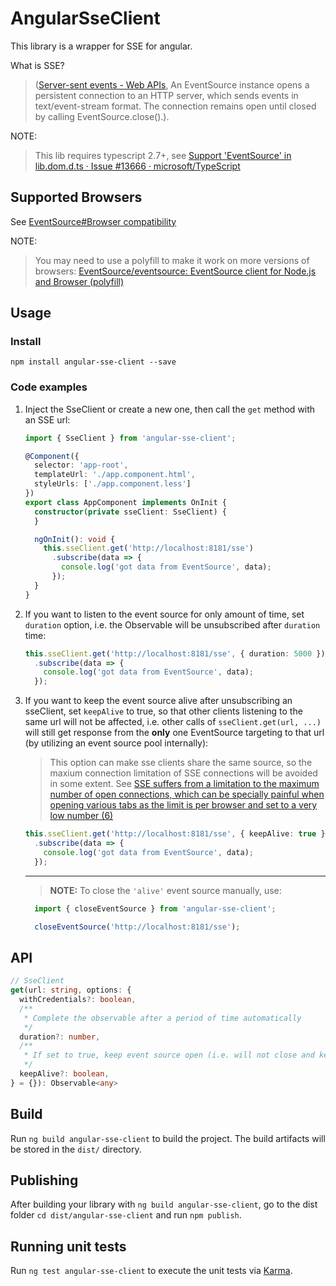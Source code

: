 # AngularSseClient

This library is a wrapper for SSE for angular.


What is SSE?

> ([Server-sent events - Web APIs](https://developer.mozilla.org/en-US/docs/Web/API/Server-sent_events), An EventSource instance opens a persistent connection to an HTTP server, which sends events in text/event-stream format. The connection remains open until closed by calling EventSource.close().).

NOTE: 
> This lib requires typescript 2.7+, see [Support 'EventSource' in lib.dom.d.ts · Issue #13666 · microsoft/TypeScript](https://github.com/Microsoft/TypeScript/issues/13666 )


## Supported Browsers

See [EventSource#Browser compatibility](https://developer.mozilla.org/en-US/docs/Web/API/EventSource#Browser_compatibility )

NOTE: 

> You may need to use a polyfill to make it work on more versions of browsers: 
[EventSource/eventsource: EventSource client for Node.js and Browser (polyfill)](https://github.com/EventSource/eventsource )


## Usage

### Install

    npm install angular-sse-client --save

### Code examples

1. Inject the SseClient or create a new one, then call the `get` method with an SSE url:

    ```ts
    import { SseClient } from 'angular-sse-client';

    @Component({
      selector: 'app-root',
      templateUrl: './app.component.html',
      styleUrls: ['./app.component.less']
    })
    export class AppComponent implements OnInit {
      constructor(private sseClient: SseClient) {
      }

      ngOnInit(): void {
        this.sseClient.get('http://localhost:8181/sse')
          .subscribe(data => {
            console.log('got data from EventSource', data);
          });
      }
    }
    ```

1. If you want to listen to the event source for only amount of time, set `duration` option, i.e. the Observable will be unsubscribed after `duration` time:

    ```ts
    this.sseClient.get('http://localhost:8181/sse', { duration: 5000 })
      .subscribe(data => {
        console.log('got data from EventSource', data);
      });
    ```

2. If you want to keep the event source alive after unsubscribing an sseClient, set `keepAlive` to true, so that other clients listening to the same url will not be affected, i.e. other calls of `sseClient.get(url, ...)` will still get response from the **only** one EventSource targeting to that url (by utilizing an event source pool internally):

    > This option can make sse clients share the same source, so the maxium connection limitation of SSE connections will be avoided in some extent. See [SSE suffers from a limitation to the maximum number of open connections, which can be specially painful when opening various tabs as the limit is per browser and set to a very low number (6)](https://developer.mozilla.org/en-US/docs/Web/API/EventSource)

    ```ts
    this.sseClient.get('http://localhost:8181/sse', { keepAlive: true })
      .subscribe(data => {
        console.log('got data from EventSource', data);
      });
    ```

    ---
    > **NOTE:** To close the `'alive'` event source manually, use:

    ```ts
      import { closeEventSource } from 'angular-sse-client';

      closeEventSource('http://localhost:8181/sse');
    ```


## API

```ts
// SseClient
get(url: string, options: {
  withCredentials?: boolean,
  /**
   * Complete the observable after a period of time automatically
   */
  duration?: number,
  /**
   * If set to true, keep event source open (i.e. will not close and keep it in a event source pool for reuse) after unsubscribing
   */
  keepAlive?: boolean,
} = {}): Observable<any>
```

## Build

Run `ng build angular-sse-client` to build the project. The build artifacts will be stored in the `dist/` directory.

## Publishing

After building your library with `ng build angular-sse-client`, go to the dist folder `cd dist/angular-sse-client` and run `npm publish`.

## Running unit tests

Run `ng test angular-sse-client` to execute the unit tests via [Karma](https://karma-runner.github.io).
